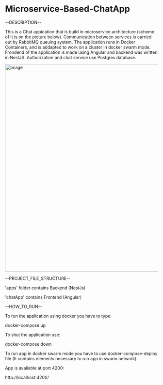 # Microservice-Based-ChatApp

--DESCRIPTION--

This is a Chat appication that is build in microservice architecture (scheme of it is on the picture below). Communication between services is carried out by RabbitMQ queuing system. 
The application runs in Docker Containers, and is addapted to work on a cluster in docker swarm mode.
Frondend of the application is made using Angular and backend was written in NestJS. Authorization and chat service use Postgres database. 

<img width="685" alt="image" src="https://github.com/PiotrWrbl/Microservice-Based-ChatApp/assets/131017880/c94cc313-304f-4686-bda2-90a678a6eb9c">


--PROJECT_FILE_STRUCTURE--

'apps' folder contains Backend (NestJs)

'chatApp' contains Frontend (Angular)

--HOW_TO_RUN--

To run the application using docker you have to type:

docker-compose up

To shut the application use:

docker-compose down

To run app in docker swarm mode you have to use docker-compose-deploy file (It contains elements necessary to run app in swarm network). 

App is available at port 4200:

http://localhost:4200/
